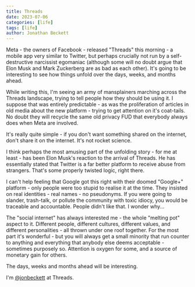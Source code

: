 ```yaml
---
title: Threads
date: 2023-07-06
categories: [life]
tags: [life]
author: Jonathan Beckett
---
```


Meta - the owners of Facebook - released "Threads" this morning - a mobile app very similar to Twitter, but perhaps crucially not run by a self-destructive narcissist egomaniac (although some will no doubt argue that Elon Musk and Mark Zuckerberg are as bad as each other). It's going to be interesting to see how things unfold over the days, weeks, and months ahead.

While writing this, I'm seeing an army of mansplainers marching across the Threads landscape, trying to tell people how they should be using it. I suppose that was entirely predictable - as was the proliferation of articles in old media about the new platform - trying to get attention on it's coat-tails. No doubt they will recycle the same old privacy FUD that everybody always does when Meta are involved.

It's really quite simple - if you don't want something shared on the internet, don't share it on the internet. It's not rocket science.

I think perhaps the most amusing part of the unfolding story - for me at least - has been Elon Musk's reaction to the arrival of Threads. He has essentially stated that Twitter is a far better platform to receive abuse from strangers. That's some properly twisted logic, right there.

I can't help feeling that Google got this right with their doomed "Google+" platform - only people were too stupid to realise it at the time. They insisted on real identities - real names - no pseudonyms. If you were going to slander, trash-talk, or pollute the community with toxic idiocy, you would be traceable and accountable. People didn't like that. I wonder why...

The "social internet" has always interested me - the whole "melting pot" aspect to it. Different people, different cultures, different values, and different personalities - all thrown under one roof together. For the most part it's wonderful - but you will always get a small minority that run counter to anything and everything that anybody else deems acceptable - sometimes purposely so. Attention is oxygen for some, and a source of monetary gain for others.

The days, weeks and months ahead will be interesting.

I'm [@jonbeckett](https://threads.net/@jonbeckett) at Threads.